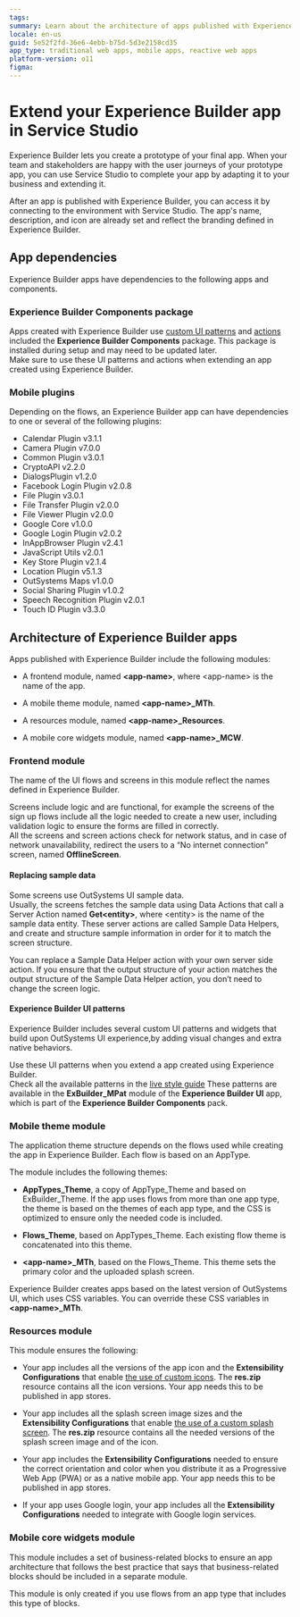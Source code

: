 ```yaml
---
tags:
summary: Learn about the architecture of apps published with Experience Builder and insights on how to extend these apps.
locale: en-us
guid: 5e52f2fd-36e6-4ebb-b75d-5d3e2158cd35
app_type: traditional web apps, mobile apps, reactive web apps
platform-version: o11
figma:
---
```


# Extend your Experience Builder app in Service Studio

Experience Builder lets you create a prototype of your final app. When your team and stakeholders are happy with the user journeys of your prototype app, you can use Service Studio to complete your app by adapting it to your business and extending it.

After an app is published with Experience Builder, you can access it by connecting to the environment with Service Studio. The app's name, description, and icon are already set and reflect the branding defined in Experience Builder.

## App dependencies

Experience Builder apps have dependencies to the following apps and components.

### Experience Builder Components package

Apps created with Experience Builder use [custom UI patterns](#experience-builder-ui-patterns) and [actions](ref/intro.md) included the **Experience Builder Components** package. This package is installed during setup and may need to be updated later.  
Make sure to use these UI patterns and actions when extending an app created using Experience Builder.

### Mobile plugins

Depending on the flows, an Experience Builder app can have dependencies to one or several of the following plugins:

* Calendar Plugin v3.1.1
* Camera Plugin v7.0.0
* Common Plugin v3.0.1
* CryptoAPI v2.2.0
* DialogsPlugin v1.2.0
* Facebook Login Plugin v2.0.8
* File Plugin v3.0.1
* File Transfer Plugin v2.0.0
* File Viewer Plugin v2.0.0
* Google Core v1.0.0
* Google Login Plugin v2.0.2
* InAppBrowser Plugin v2.4.1
* JavaScript Utils v2.0.1
* Key Store Plugin v2.1.4
* Location Plugin v5.1.3
* OutSystems Maps v1.0.0
* Social Sharing Plugin v1.0.2
* Speech Recognition Plugin v2.0.1
* Touch ID Plugin v3.3.0

## Architecture of Experience Builder apps

Apps published with Experience Builder include the following modules:

* A frontend module, named **&lt;app-name&gt;**, where &lt;app-name&gt; is the name of the app.

* A mobile theme module, named **&lt;app-name&gt;_MTh**.

* A resources module, named **&lt;app-name&gt;_Resources**.

* A mobile core widgets module, named **&lt;app-name&gt;_MCW**.

### Frontend module

The name of the UI flows and screens in this module reflect the names defined in Experience Builder.

Screens include logic and are functional, for example the screens of the sign up flows include all the logic needed to create a new user, including validation logic to ensure the forms are filled in correctly.  
All the screens and screen actions check for network status, and in case of network unavailability, redirect the users to a “No internet connection" screen, named **OfflineScreen**.

#### Replacing sample data

Some screens use OutSystems UI sample data.  
Usually, the screens fetches the sample data using Data Actions that call a Server Action named **Get&lt;entity&gt;**, where &lt;entity&gt; is the name of the sample data entity. These server actions are called Sample Data Helpers, and create and structure sample information in order for it to match the screen structure.

You can replace a Sample Data Helper action with your own server side action. If you ensure that the output structure of your action matches the output structure of the Sample Data Helper action, you don’t need to change the screen logic.

#### Experience Builder UI patterns

Experience Builder includes several custom UI patterns and widgets that build upon OutSystems UI experience,by adding visual changes and extra native behaviors.

Use these UI patterns when you extend a app created using Experience Builder.  
Check all the available patterns in the [live style guide](https://experiencebuilder.outsystems.com/ExBuilder_CustomPatterns_Samples/CustomPatternsList)
These patterns are available in the **ExBuilder_MPat** module of the **Experience Builder UI** app, which is part of the **Experience Builder Components** pack.

### Mobile theme module

The application theme structure depends on the flows used while creating the app in Experience Builder. Each flow is based on an AppType.

The module includes the following themes:

* **AppTypes_Theme**, a copy of AppType_Theme and based on ExBuilder_Theme. If the app uses flows from more than one app type, the theme is based on the themes of each app type, and the CSS is optimized to ensure only the needed code is included.

* **Flows_Theme**, based on AppTypes_Theme. Each existing flow theme is concatenated into this theme.

* **&lt;app-name&gt;_MTh**, based on the Flows_Theme. This theme sets the primary color and the uploaded splash screen.

Experience Builder creates apps based on the latest version of OutSystems UI, which uses CSS variables. You can override these CSS variables in **&lt;app-name&gt;_MTh**.

### Resources module

This module ensures the following:

* Your app includes all the versions of the app icon and the **Extensibility Configurations** that enable [the use of custom icons](../../deploying-apps/mobile-app-packaging-delivery/customize-mobile-app/modify-the-app-icon.md). The **res.zip** resource contains all the icon versions. Your app needs this to be published in app stores.

* Your app includes all the splash screen image sizes and the **Extensibility Configurations** that enable [the use of a custom splash screen](../../deploying-apps/mobile-app-packaging-delivery/customize-mobile-app/use-custom-splash-screens.md). The **res.zip** resource contains all the needed versions of the splash screen image and of the icon.

* Your app includes the **Extensibility Configurations** needed to ensure the correct orientation and color when you distribute it as a Progressive Web App (PWA) or as a native mobile app. Your app needs this to be published in app stores.

* If your app uses Google login, your app includes all the **Extensibility Configurations** needed to integrate with Google login services.

### Mobile core widgets module

This module includes a set of business-related blocks to ensure an app architecture that follows the best practice that says that business-related blocks should be included in a separate module.

This module is only created if you use flows from an app type that includes this type of blocks.
